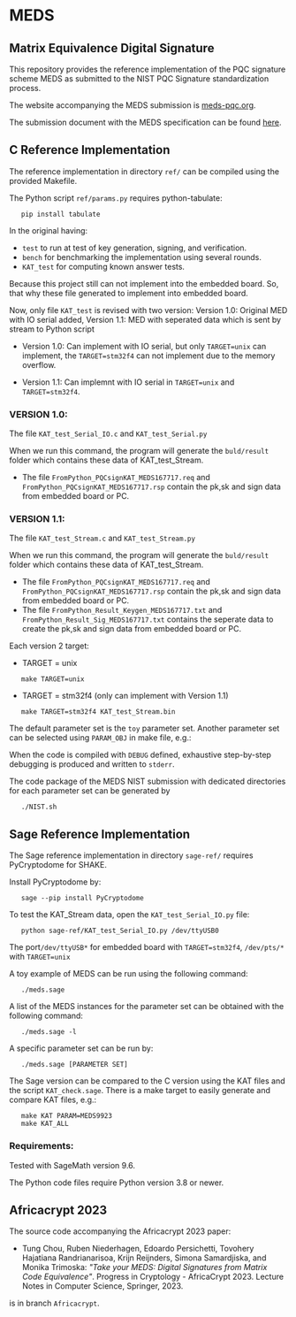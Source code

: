 # MEDS

## Matrix Equivalence Digital Signature

This repository provides the reference implementation of the PQC signature scheme MEDS
as submitted to the NIST PQC Signature standardization process.

The website accompanying the MEDS submission is [meds-pqc.org](https://www.meds-pqc.org/).

The submission document with the MEDS specification can be found [here](https://www.meds-pqc.org/spec/MEDS.pdf).

## C Reference Implementation

The reference implementation in directory `ref/` can be compiled
using the provided Makefile.

The Python script `ref/params.py` requires python-tabulate:

```console
   pip install tabulate
```

In the original having:
- `test` to run at test of key generation, signing, and verification.
- `bench` for benchmarking the implementation using several rounds.
- `KAT_test` for computing known answer tests.

Because this project still can not implement into the embedded board. So, that why these file generated to implement into embedded board.

Now, only file `KAT_test` is revised with two version: Version 1.0: Original MED with IO serial added, Version 1.1: MED with seperated data which is sent by stream to Python script

- Version 1.0: Can implement with IO serial, but only `TARGET=unix` can implement, the `TARGET=stm32f4` can not implement due to the memory overflow.

- Version 1.1: Can implemnt with IO serial in `TARGET=unix` and `TARGET=stm32f4`.

### VERSION 1.0:

The file `KAT_test_Serial_IO.c` and `KAT_test_Serial.py`

When we run this command, the program will generate the `buld/result` folder which contains these data of KAT_test_Stream.
- The file `FromPython_PQCsignKAT_MEDS167717.req` and `FromPython_PQCsignKAT_MEDS167717.rsp` contain the pk,sk and sign data from embedded board or PC.

### VERSION 1.1:

The file `KAT_test_Stream.c` and `KAT_test_Stream.py`

When we run this command, the program will generate the `buld/result` folder which contains these data of KAT_test_Stream.
- The file `FromPython_PQCsignKAT_MEDS167717.req` and `FromPython_PQCsignKAT_MEDS167717.rsp` contain the pk,sk and sign data from embedded board or PC.
- The file `FromPython_Result_Keygen_MEDS167717.txt` and `FromPython_Result_Sig_MEDS167717.txt` contains the seperate data to create the pk,sk and sign data from embedded board or PC.

Each version 2 target:

- TARGET = unix
```console
   make TARGET=unix
```
- TARGET = stm32f4 (only can implement with Version 1.1)
```console
   make TARGET=stm32f4 KAT_test_Stream.bin
```

The default parameter set is the `toy` parameter set. Another parameter set can be selected using `PARAM_OBJ` in make file, e.g.:

When the code is compiled with `DEBUG` defined, exhaustive step-by-step debugging is produced and written to `stderr`.

The code package of the MEDS NIST submission with dedicated directories for each parameter set can be generated by

```console
   ./NIST.sh
```


## Sage Reference Implementation

The Sage reference implementation in directory `sage-ref/`
requires PyCryptodome for SHAKE.

Install PyCryptodome by:

```console
   sage --pip install PyCryptodome
```

To test the KAT_Stream data, open the `KAT_test_Serial_IO.py` file:
```console
   python sage-ref/KAT_test_Serial_IO.py /dev/ttyUSB0
```
The port`/dev/ttyUSB*` for embedded board with `TARGET=stm32f4`, `/dev/pts/*` with `TARGET=unix`


A toy example of MEDS can be run using the following command:

```console
   ./meds.sage
```

A list of the MEDS instances for the parameter set can be obtained with the following command:

```console
   ./meds.sage -l
```

A specific parameter set can be run by:

```console
   ./meds.sage [PARAMETER SET]
```

The Sage version can be compared to the C version using the KAT files and the script `KAT_check.sage`.
There is a make target to easily generate and compare KAT files, e.g.:

```console
   make KAT PARAM=MEDS9923
   make KAT_ALL
```

### Requirements:

Tested with SageMath version 9.6.

The Python code files require Python version 3.8 or newer.


## Africacrypt 2023

The source code accompanying the Africacrypt 2023 paper:

- Tung Chou, Ruben Niederhagen, Edoardo Persichetti,
  Tovohery Hajatiana Randrianarisoa, Krijn Reijnders, Simona Samardjiska,
  and Monika Trimoska:
  *"Take your MEDS: Digital Signatures from Matrix Code Equivalence"*.
  Progress in Cryptology - AfricaCrypt 2023.
  Lecture Notes in Computer Science, Springer, 2023.

is in branch `Africacrypt`.


